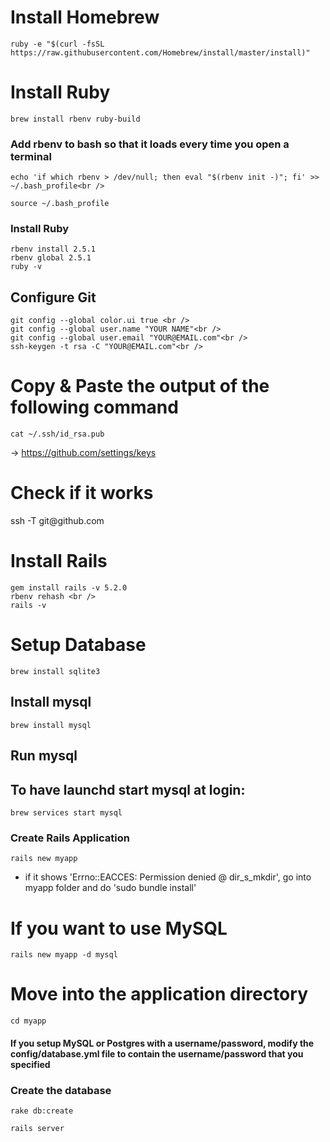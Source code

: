 # Install Homebrew
```
ruby -e "$(curl -fsSL https://raw.githubusercontent.com/Homebrew/install/master/install)"
```

# Install Ruby 
```
brew install rbenv ruby-build
```


### Add rbenv to bash so that it loads every time you open a terminal
```
echo 'if which rbenv > /dev/null; then eval "$(rbenv init -)"; fi' >> ~/.bash_profile<br />
```
```
source ~/.bash_profile
```

### Install Ruby
```
rbenv install 2.5.1
rbenv global 2.5.1
ruby -v
```
 
## Configure Git 
```
git config --global color.ui true <br />
git config --global user.name "YOUR NAME"<br />
git config --global user.email "YOUR@EMAIL.com"<br />
ssh-keygen -t rsa -C "YOUR@EMAIL.com"<br />
```

# Copy & Paste the output of the following command 
```
cat ~/.ssh/id_rsa.pub 
```
-> 
https://github.com/settings/keys
# Check if it works
ssh -T git@github&#46;com

# Install Rails 
```
gem install rails -v 5.2.0
rbenv rehash <br />
rails -v
```

# Setup Database
```
brew install sqlite3
```
## Install mysql
```
brew install mysql
```
## Run mysql

## To have launchd start mysql at login:
```
brew services start mysql
```


### Create Rails Application
```
rails new myapp
```
- if it shows 'Errno::EACCES: Permission denied @ dir_s_mkdir', go into myapp folder and do 'sudo bundle install'

# If you want to use MySQL
```
rails new myapp -d mysql
```

# Move into the application directory
```
cd myapp
```

#### If you setup MySQL or Postgres with a username/password, modify the config/database.yml file to contain the username/password that you specified

### Create the database
```
rake db:create
```

```
rails server
```

